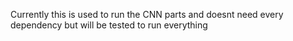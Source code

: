 Currently this is used to run the CNN parts and doesnt need every dependency but will be tested to run everything
